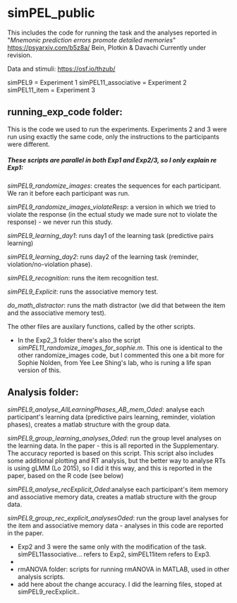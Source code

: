 # simPEL_public

This includes the code for running the task and the analyses reported in "_Mnemonic prediction errors promote detailed memories_" https://psyarxiv.com/b5z8a/ Bein, Plotkin & Davachi Currently under revision.

Data and stimuli: https://osf.io/thzub/ 

simPEL9 = Experiment 1
simPEL11_associative = Experiment 2
simPEL11_item = Experiment 3

## running_exp_code folder:
This is the code we used to run the experiments.
Experiments 2 and 3 were run using exactly the same code, only the instructions to the participants were different.

##### These scripts are parallel in both Exp1 and Exp2/3, so I only explain re Exp1:
_simPEL9_randomize_images_: creates the sequences for each participant. We ran it before each participant was run.

_simPEL9_randomize_images_violateResp_: a version in which we tried to violate the response (in the ectual study we made sure not to violate the response) - we never run this study.

_simPEL9_learning_day1_: runs day1 of the learning task (predictive pairs learning)

_simPEL9_learning_day2_: runs day2 of the learning task (reminder, violation/no-violation phase).

_simPEL9_recognition_: runs the item recognition test.

_simPEL9_Explicit_: runs the associative memory test.

_do_math_distractor_: runs the math distractor (we did that between the item and the associative memory test).

The other files are auxilary functions, called by the other scripts.

* In the Exp2_3 folder there's also the script _simPEL11_randomize_images_for_sophie.m_. This one is identical to the other randomize_images code, but I commented this one a bit more for Sophie Nolden, from Yee Lee Shing's lab, who is runing a life span version of this.

## Analysis folder:

_simPEL9_analyse_AllLearningPhases_AB_mem_Oded_: analyse each participant's learning data (predictive pairs learning, reminder, violation phases), creates a matlab structure with the group data.

_simPEL9_group_learning_analyses_Oded_: run the group level analyses on the learning data.
In the paper - this is all reported in the Supplementary. The accuracy reported is based on this script. This script also includes some additional plotting and RT analysis, but the better way to analyse RTs is using gLMM (Lo 2015), so I did it this way, and this is reported in the paper, based on the R code (see below)

_simPEL9_analyse_recExplicit_Oded_:analyse each participant's item memory and associative memory data, creates a matlab structure with the group data.

_simPEL9_group_rec_explicit_analysesOded_: run the group lavel analyses for the item and associative memory data - analyses in this code are reported in the paper.

* Exp2 and 3 were the same only with the modification of the task. simPEL11associative... refers to Exp2, simPEL11item refers to Exp3.
* 
* rmANOVA folder: scripts for running rmANOVA in MATLAB, used in other analysis scripts.
* add here about the change accuracy.
I did the learning files, stoped at simPEL9_recExplicit..

